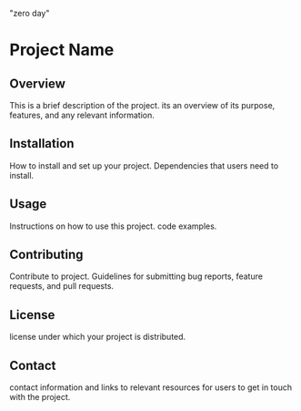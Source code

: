 "zero day" 
# Project Name

## Overview

This is a brief description of the project. its an overview of its purpose, features, and any relevant information.

## Installation

How to install and set up your project. Dependencies that users need to install.

## Usage

Instructions on how to use  this project.  code examples.

## Contributing

Contribute to  project. Guidelines for submitting bug reports, feature requests, and pull requests.

## License

license under which your project is distributed.

## Contact

contact information and links to relevant resources for users to get in touch with the project.


